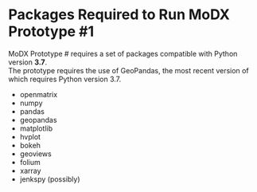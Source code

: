 # Packages Required to Run MoDX Prototype #1

MoDX Prototype # requires a set of packages compatible with Python version __3.7__.  
The prototype requires the use of GeoPandas, the most recent version of which requires Python version 3.7.

* openmatrix
* numpy
* pandas
* geopandas
* matplotlib
* hvplot
* bokeh
* geoviews
* folium
* xarray
* jenkspy (possibly)
